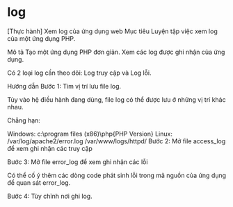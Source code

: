 # log
[Thực hành] Xem log của ứng dụng web
Mục tiêu
Luyện tập việc xem log của một ứng dụng PHP.

Mô tả
Tạo một ứng dụng PHP đơn giản. Xem các log được ghi nhận của ứng dụng.

Có 2 loại log cần theo dõi: Log truy cập và Log lỗi.

Hướng dẫn
Bước 1: Tìm vị trí lưu file log.

Tùy vào hệ điều hành đang dùng, file log có thể được lưu ở những vị trí khác nhau.

Chẳng hạn:

Windows: c:\program files (x86)\php\{PHP Version}
Linux: 
/var/log/apache2/error.log
/var/www/logs/httpd/
Bước 2: Mở file access_log để xem ghi nhận các truy cập

Bước 3: Mở file error_log để xem ghi nhận các lỗi

Có thể cố ý thêm các dòng code phát sinh lỗi trong mã nguồn của ứng dụng để quan sát error_log.

Bước 4: Tùy chỉnh nơi ghi log.


